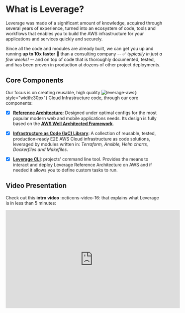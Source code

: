 # What is Leverage?
Leverage was made of a significant amount of knowledge, acquired through several years of experience, turned into an ecosystem of code, tools and workflows that enables you to build the AWS infrastructure for your applications and services quickly and securely.

Since all the code and modules are already built, we can get you up and running **up to 10x faster** :rocket: 
than a consulting company -- :white_check_mark: *typically in just a few weeks!* -- and on top of code that is thoroughly documented, tested, and has been proven in production at dozens of other project deployments.

## Core Components
Our focus is on creating reusable, high quality ![leverage-aws](../assets/images/icons/aws-emojipack/General_AWScloud.png "AWS"){: style="width:30px"} Cloud Infrastructure code, through our core components:

- [x] [**Reference Architecture**](../how-it-works/infra-as-code-library/index.md): Designed under optimal configs for the most popular modern web and mobile applications needs. Its design is fully based on the
[**AWS Well Architected Framework**](https://leverage.binbash.com.ar/support/#aws-well-architected-review).

- [x] [**Infrastructure as Code (IaC) Library**](../how-it-works/ref-architecture/index.md): A collection of reusable, tested, production-ready E2E AWS Cloud infrastructure as code solutions, leveraged by modules written in: *Terraform, Ansible, Helm charts, Dockerfiles and Makefiles*.

- [x] [**Leverage CLI**](https://github.com/binbashar/leverage): projects' command line tool. Provides the means to interact and deploy Leverage Reference Architecture on AWS and if needed it allows you to define custom tasks to run.

## Video Presentation
Check out this **intro video** :octicons-video-16: that explains what Leverage is in less than 5 minutes:
<iframe width="560" height="315" src="https://www.youtube.com/embed/-vb9Qtz6mLs" title="Leverage Intro Video" frameborder="0" allow="accelerometer; autoplay; clipboard-write; encrypted-media; gyroscope; picture-in-picture" allowfullscreen></iframe>
